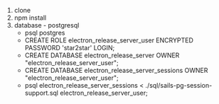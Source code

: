 1.  clone
2.  npm install
3.  database - postgresql
    - psql postgres
    - CREATE ROLE electron_release_server_user ENCRYPTED PASSWORD 'star2star' LOGIN;
    - CREATE DATABASE electron_release_server OWNER "electron_release_server_user";
    - CREATE DATABASE electron_release_server_sessions OWNER "electron_release_server_user";
    - psql electron_release_server_sessions < ./sql/sails-pg-session-support.sql electron_release_server_user;
